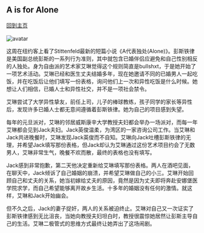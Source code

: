## A is for Alone
[回到主页](https://boheme130.github.io/Fiction.git.io/)
<br>
<br>
![avatar](https://i.gr-assets.com/images/S/compressed.photo.goodreads.com/books/1603737690i/55808758._UY2200_SS2200_.jpg)


这周在纽约客上看了Stittenfeld最新的短篇小说《A代表独处(Alone)》。彭斯铁律是美国副总统彭斯的一系列行为准则，其中就包含已婚伴侣应避免和自己性别相反的人独处。身为自由派的艺术家艾琳觉得这个规则简直是bullshxt，于是她开始了一项艺术活动。艾琳已经和医生丈夫结婚多年，现在她邀请不同的已婚男人一起吃饭，并在吃饭后让他们填写一份表格，询问他们上一次和异性吃饭是什么时候。她想让人们相信，已婚人士和异性社交，并不是一项社会禁令。

艾琳尝试了大学异性挚友，前任上司，儿子的棒球教练，孩子同学的家长等异性后，发现许多已婚人士都无意间遵循着彭斯铁律。她为自己的项目感到失望。

每年的元旦派对，艾琳的邻居威斯康辛大学教授夫妇都会举办一场派对，而每一年艾琳都会见到Jack夫妇。Jack英俊温柔，为湾区的一家咨询公司工作。当艾琳和Jack共进晚餐时，艾琳发现Jack英俊而不自知。艾琳向Jack吐槽彭斯铁律的无理，并希望Jack填写那份表格，但Jack却认为艾琳通过这份艺术项目约会了无数男人，艾琳非常生气，晚餐不欢而散，最终的表格也没有填写。

Jack感到非常抱歉，第二天他决定重新给艾琳填写那份表格。两人在酒吧见面，在聊天中，Jack倾诉了自己婚姻的崩溃，并希望艾琳做自己的小三。艾琳开始回顾自己和丈夫的关系，她当初嫁给丈夫的原因，竟然是因为丈夫即将奔赴安娜堡医学院求学，而自己希望能够离开故乡生活。十多年的婚姻没有任何的激情。就这样，艾琳和Jack开始幽会。

但不久之后，Jack的妻子捉奸，两人的关系被迫终止。艾琳对自己又一次证实了彭斯铁律感到无比沮丧，当她向教授夫妇坦白时，教授很震惊她居然让彭斯主导自己的生活。艾琳二极管式的思维方式最终让她弄出了这场闹剧。
